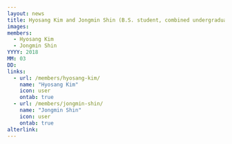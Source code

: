 ```yaml
---
layout: news
title: Hyosang Kim and Jongmin Shin (B.S. student, combined undergraduate-graduate program) joined.
images:
members:
  - Hyosang Kim
  - Jongmin Shin
YYYY: 2018
MM: 03
DD: 
links:
  - url: /members/hyosang-kim/
    name: "Hyosang Kim"
    icon: user
    ontab: true
  - url: /members/jongmin-shin/
    name: "Jongmin Shin"
    icon: user
    ontab: true
alterlink: 
---
```

